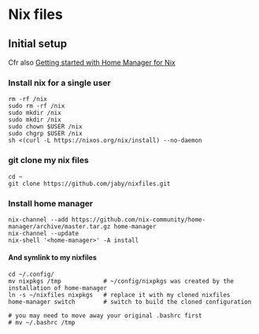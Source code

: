 # Nix files 

## Initial setup

Cfr also [Getting started with Home Manager for Nix](https://ghedam.at/24353/tutorial-getting-started-with-home-manager-for-nix)
 

### Install nix for a single user 

    rm -rf /nix
    sudo rm -rf /nix
    sudo mkdir /nix
    sudo mkdir /nix
    sudo chown $USER /nix 
    sudo chgrp $USER /nix
    sh <(curl -L https://nixos.org/nix/install) --no-daemon


### git clone my nix files

    cd ~
    git clone https://github.com/jaby/nixfiles.git


### Install home manager 

    nix-channel --add https://github.com/nix-community/home-manager/archive/master.tar.gz home-manager
    nix-channel --update
    nix-shell '<home-manager>' -A install

#### And symlink to my nixfiles

    cd ~/.config/
    mv nixpkgs /tmp            # ~/config/nixpkgs was created by the installation of home-manager 
    ln -s ~/nixfiles nixpkgs   # replace it with my cloned nixfiles
    home-manager switch        # switch to build the cloned configuration 

    # you may need to move away your original .bashrc first
    # mv ~/.bashrc /tmp
